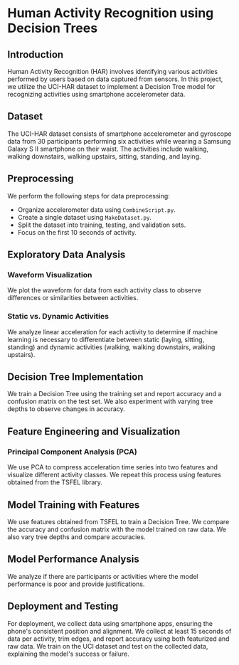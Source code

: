# Human Activity Recognition using Decision Trees

## Introduction
Human Activity Recognition (HAR) involves identifying various activities performed by users based on data captured from sensors. In this project, we utilize the UCI-HAR dataset to implement a Decision Tree model for recognizing activities using smartphone accelerometer data.

## Dataset
The UCI-HAR dataset consists of smartphone accelerometer and gyroscope data from 30 participants performing six activities while wearing a Samsung Galaxy S II smartphone on their waist. The activities include walking, walking downstairs, walking upstairs, sitting, standing, and laying.

## Preprocessing
We perform the following steps for data preprocessing:

- Organize accelerometer data using `CombineScript.py`.
- Create a single dataset using `MakeDataset.py`.
- Split the dataset into training, testing, and validation sets.
- Focus on the first 10 seconds of activity.

## Exploratory Data Analysis
### Waveform Visualization
We plot the waveform for data from each activity class to observe differences or similarities between activities.

### Static vs. Dynamic Activities
We analyze linear acceleration for each activity to determine if machine learning is necessary to differentiate between static (laying, sitting, standing) and dynamic activities (walking, walking downstairs, walking upstairs).

## Decision Tree Implementation
We train a Decision Tree using the training set and report accuracy and a confusion matrix on the test set. We also experiment with varying tree depths to observe changes in accuracy.

## Feature Engineering and Visualization
### Principal Component Analysis (PCA)
We use PCA to compress acceleration time series into two features and visualize different activity classes. We repeat this process using features obtained from the TSFEL library.

## Model Training with Features
We use features obtained from TSFEL to train a Decision Tree. We compare the accuracy and confusion matrix with the model trained on raw data. We also vary tree depths and compare accuracies.

## Model Performance Analysis
We analyze if there are participants or activities where the model performance is poor and provide justifications.

## Deployment and Testing
For deployment, we collect data using smartphone apps, ensuring the phone's consistent position and alignment. We collect at least 15 seconds of data per activity, trim edges, and report accuracy using both featurized and raw data. We train on the UCI dataset and test on the collected data, explaining the model's success or failure.
